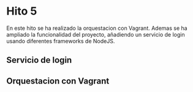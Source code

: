 # Hito 5

En este hito se ha realizado la orquestacion con Vagrant. Ademas se ha ampliado la funcionalidad del proyecto, añadiendo un servicio de login usando diferentes frameworks de NodeJS.

## Servicio de login


## Orquestacion con Vagrant
